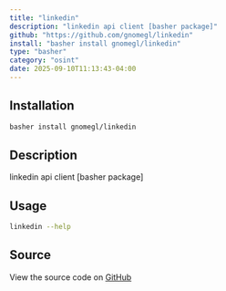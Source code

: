 ```yaml
---
title: "linkedin"
description: "linkedin api client [basher package]"
github: "https://github.com/gnomegl/linkedin"
install: "basher install gnomegl/linkedin"
type: "basher"
category: "osint"
date: 2025-09-10T11:13:43-04:00
---
```


## Installation

```bash
basher install gnomegl/linkedin
```

## Description

linkedin api client [basher package]

## Usage

```bash
linkedin --help
```

## Source

View the source code on [GitHub](https://github.com/gnomegl/linkedin)
